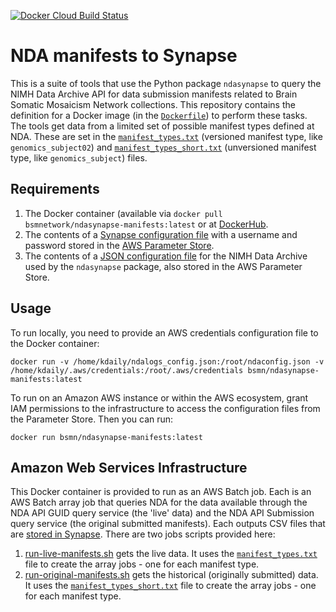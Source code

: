 [![Docker Cloud Build Status](https://img.shields.io/docker/cloud/build/bsmnetwork/ndasynapse-manifests)](https://hub.docker.com/r/bsmnetwork/ndasynapse-manifests)

# NDA manifests to Synapse

This is a suite of tools that use the Python package `ndasynapse` to query the NIMH Data Archive API for data submission manifests related to Brain Somatic Mosaicism Network collections. This repository contains the definition for a Docker image (in the [`Dockerfile`](Dockerfile)) to perform these tasks. The tools get data from a limited set of possible manifest types defined at NDA. These are set in the [`manifest_types.txt`](manifest_types.txt) (versioned manifest type, like `genomics_subject02`) and [`manifest_types_short.txt`](manifest_types_short.txt) (unversioned manifest type, like `genomics_subject`) files.

## Requirements

1. The Docker container (available via `docker pull bsmnetwork/ndasynapse-manifests:latest` or at [DockerHub](https://hub.docker.com/r/bsmnetwork/ndasynapse-manifests).
2. The contents of a [Synapse configuration file](https://docs.synapse.org/articles/client_configuration.html) with a username and password stored in the [AWS Parameter Store](https://docs.aws.amazon.com/systems-manager/latest/userguide/systems-manager-parameter-store.html).
3. The contents of a [JSON configuration file](https://github.com/bsmn/ndasynapse#configuration) for the NIMH Data Archive used by the `ndasynapse` package, also stored in the AWS Parameter Store.

## Usage

To run locally, you need to provide an AWS credentials configuration file to the Docker container:

```
docker run -v /home/kdaily/ndalogs_config.json:/root/ndaconfig.json -v /home/kdaily/.aws/credentials:/root/.aws/credentials bsmn/ndasynapse-manifests:latest
```

To run on an Amazon AWS instance or within the AWS ecosystem, grant IAM permissions to the infrastructure to access the configuration files from the Parameter Store. Then you can run:

```
docker run bsmn/ndasynapse-manifests:latest
```

## Amazon Web Services Infrastructure

This Docker container is provided to run as an AWS Batch job. Each is an AWS Batch array job that queries NDA for the data available through the NDA API GUID query service (the 'live' data) and the NDA API Submission query service (the original submitted manifests). Each outputs CSV files that are [stored in Synapse](https://www.synapse.org/#!Synapse:syn20712253). There are two jobs scripts provided here:

1. [run-live-manifests.sh](run-live-manifests.sh) gets the live data. It uses the [`manifest_types.txt`](manifest_types.txt) file to create the array jobs - one for each manifest type.
1. [run-original-manifests.sh](run-original-manifests.sh) gets the historical (originally submitted) data. It uses the [`manifest_types_short.txt`](manifest_types_short.txt) file to create the array jobs - one for each manifest type.

